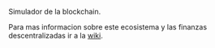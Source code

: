 Simulador de la blockchain.

Para mas informacion sobre este ecosistema y las finanzas descentralizadas ir a la [wiki](https://github.com/rusocode/defi/wiki).